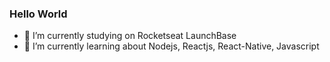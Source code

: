 ### Hello World
- 🔭 I’m currently studying on Rocketseat LaunchBase </br>
- 🌱 I’m currently learning about Nodejs, Reactjs, React-Native, Javascript
<!--
**Rvkash/rvkash** is a ✨ _special_ ✨ repository because its `README.md` (this file) appears on your GitHub profile.

Here are some ideas to get you started:

- 🔭 I’m currently studyng on Rocket seat LaunchBase.
- 🌱 I’m currently learning about Nodejs, Reactjs, React-Native, Javascript.
- 👯 I’m looking to collaborate on ...
- 🤔 I’m looking for help with ...
- 💬 Ask me about ...
- 📫 How to reach me: ...
- 😄 Pronouns: ...
- ⚡ Fun fact: ...
